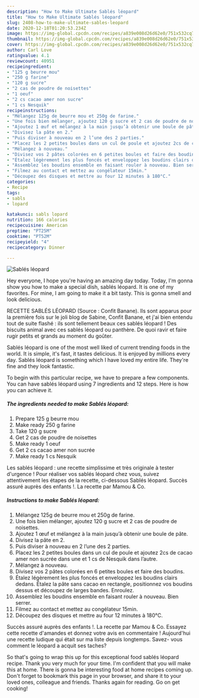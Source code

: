 ```yaml
---
description: "How to Make Ultimate Sablés léopard"
title: "How to Make Ultimate Sablés léopard"
slug: 2408-how-to-make-ultimate-sables-leopard
date: 2020-12-18T01:20:53.234Z
image: https://img-global.cpcdn.com/recipes/a839e008d26d62e0/751x532cq70/sables-leopard-photo-principale-de-la-recette.jpg
thumbnail: https://img-global.cpcdn.com/recipes/a839e008d26d62e0/751x532cq70/sables-leopard-photo-principale-de-la-recette.jpg
cover: https://img-global.cpcdn.com/recipes/a839e008d26d62e0/751x532cq70/sables-leopard-photo-principale-de-la-recette.jpg
author: Carl Love
ratingvalue: 4.1
reviewcount: 40951
recipeingredient:
- "125 g beurre mou"
- "250 g farine"
- "120 g sucre"
- "2 cas de poudre de noisettes"
- "1 oeuf"
- "2 cs cacao amer non sucre"
- "1 cs Nesquik"
recipeinstructions:
- "Mélangez 125g de beurre mou et 250g de farine."
- "Une fois bien mélanger, ajoutez 120 g sucre et 2 cas de poudre de noisettes."
- "Ajoutez 1 œuf et mélangez à la main jusqu’à obtenir une boule de pâte."
- "Divisez la pâte en 2."
- "Puis diviser à nouveau en 2 l’une des 2 parties."
- "Placez les 2 petites boules dans un cul de poule et ajoutez 2cs de cacao amer non sucrée dans une et 1 cs de Nesquik dans l’autre."
- "Mélangez à nouveau."
- "Divisez vos 2 pâtes colorées en 6 petites boules et faire des boudins."
- "Étalez légèrement les plus foncés et enveloppez les boudins clairs dedans. Étalez la pâte sans cacao en rectangle, positionnez vos boudins dessus et découpez de larges bandes. Enroulez."
- "Assemblez les boudins ensemble en faisant rouler à nouveau. Bien serrer."
- "Filmez au contact et mettez au congélateur 15min."
- "Découpez des disques et mettre au four 12 minutes à 180°C."
categories:
- Recipe
tags:
- sabls
- lopard

katakunci: sabls lopard 
nutrition: 166 calories
recipecuisine: American
preptime: "PT25M"
cooktime: "PT52M"
recipeyield: "4"
recipecategory: Dinner

---
```



![Sablés léopard](https://img-global.cpcdn.com/recipes/a839e008d26d62e0/751x532cq70/sables-leopard-photo-principale-de-la-recette.jpg)

Hey everyone, I hope you're having an amazing day today. Today, I'm gonna show you how to make a special dish, sablés léopard. It is one of my favorites. For mine, I am going to make it a bit tasty. This is gonna smell and look delicious.

RECETTE SABLÉS LÉOPARD (Source : Confit Banane). Ils sont apparus pour la première fois sur le joli blog de Sabine, Confit Banane, et j&#39;ai bien entendu tout de suite flashé : ils sont tellement beaux ces sablés léopard ! Des biscuits animal avec ces sablés léopard ou panthère. De quoi ravir et faire rugir petits et grands au moment du goûter.

Sablés léopard is one of the most well liked of current trending foods in the world. It is simple, it's fast, it tastes delicious. It is enjoyed by millions every day. Sablés léopard is something which I have loved my entire life. They're fine and they look fantastic.


To begin with this particular recipe, we have to prepare a few components. You can have sablés léopard using 7 ingredients and 12 steps. Here is how you can achieve it.

<!--inarticleads1-->

##### The ingredients needed to make Sablés léopard:

1. Prepare 125 g beurre mou
1. Make ready 250 g farine
1. Take 120 g sucre
1. Get 2 cas de poudre de noisettes
1. Make ready 1 oeuf
1. Get 2 cs cacao amer non sucrée
1. Make ready 1 cs Nesquik


Les sablés léopard : une recette simplissime et très originale à tester d&#39;urgence ! Pour réaliser vos sablés léopard chez vous, suivez attentivement les étapes de la recette, ci-dessous  Sablés léopard. Succès assuré auprès des enfants !. La recette par Mamou &amp; Co. 

<!--inarticleads2-->

##### Instructions to make Sablés léopard:

1. Mélangez 125g de beurre mou et 250g de farine.
1. Une fois bien mélanger, ajoutez 120 g sucre et 2 cas de poudre de noisettes.
1. Ajoutez 1 œuf et mélangez à la main jusqu’à obtenir une boule de pâte.
1. Divisez la pâte en 2.
1. Puis diviser à nouveau en 2 l’une des 2 parties.
1. Placez les 2 petites boules dans un cul de poule et ajoutez 2cs de cacao amer non sucrée dans une et 1 cs de Nesquik dans l’autre.
1. Mélangez à nouveau.
1. Divisez vos 2 pâtes colorées en 6 petites boules et faire des boudins.
1. Étalez légèrement les plus foncés et enveloppez les boudins clairs dedans. Étalez la pâte sans cacao en rectangle, positionnez vos boudins dessus et découpez de larges bandes. Enroulez.
1. Assemblez les boudins ensemble en faisant rouler à nouveau. Bien serrer.
1. Filmez au contact et mettez au congélateur 15min.
1. Découpez des disques et mettre au four 12 minutes à 180°C.


Succès assuré auprès des enfants !. La recette par Mamou &amp; Co. Essayez cette recette d&#39;amandes et donnez votre avis en commentaire ! Aujourd&#39;hui une recette ludique qui était sur ma liste depuis longtemps. Savez- vous comment le léopard a acquit ses taches? 

So that's going to wrap this up for this exceptional food sablés léopard recipe. Thank you very much for your time. I'm confident that you will make this at home. There is gonna be interesting food at home recipes coming up. Don't forget to bookmark this page in your browser, and share it to your loved ones, colleague and friends. Thanks again for reading. Go on get cooking!
